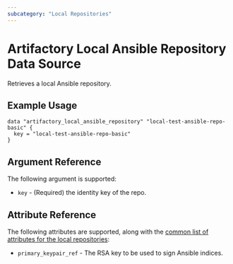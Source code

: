 ```yaml
---
subcategory: "Local Repositories"
---
```


# Artifactory Local Ansible Repository Data Source

Retrieves a local Ansible repository.

## Example Usage

```hcl
data "artifactory_local_ansible_repository" "local-test-ansible-repo-basic" {
  key = "local-test-ansible-repo-basic"
}
```

## Argument Reference

The following argument is supported:

* `key` - (Required) the identity key of the repo.

## Attribute Reference

The following attributes are supported, along with the [common list of attributes for the local repositories](local.md):

* `primary_keypair_ref` - The RSA key to be used to sign Ansible indices.

